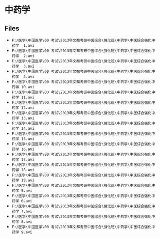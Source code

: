 # 中药学

## Files

- `F:/医学\中国医学\00 考试\2013年文都考研中医综合\强化班\中药学\中医综合强化中药学  1.avi`
- `F:/医学\中国医学\00 考试\2013年文都考研中医综合\强化班\中药学\中医综合强化中药学  2.avi`
- `F:/医学\中国医学\00 考试\2013年文都考研中医综合\强化班\中药学\中医综合强化中药学  3.avi`
- `F:/医学\中国医学\00 考试\2013年文都考研中医综合\强化班\中药学\中医综合强化中药学  4.avi`
- `F:/医学\中国医学\00 考试\2013年文都考研中医综合\强化班\中药学\中医综合强化中药学 10.avi`
- `F:/医学\中国医学\00 考试\2013年文都考研中医综合\强化班\中药学\中医综合强化中药学 11.avi`
- `F:/医学\中国医学\00 考试\2013年文都考研中医综合\强化班\中药学\中医综合强化中药学 12.avi`
- `F:/医学\中国医学\00 考试\2013年文都考研中医综合\强化班\中药学\中医综合强化中药学 13.avi`
- `F:/医学\中国医学\00 考试\2013年文都考研中医综合\强化班\中药学\中医综合强化中药学 14.avi`
- `F:/医学\中国医学\00 考试\2013年文都考研中医综合\强化班\中药学\中医综合强化中药学 15.avi`
- `F:/医学\中国医学\00 考试\2013年文都考研中医综合\强化班\中药学\中医综合强化中药学 16.avi`
- `F:/医学\中国医学\00 考试\2013年文都考研中医综合\强化班\中药学\中医综合强化中药学 17.avi`
- `F:/医学\中国医学\00 考试\2013年文都考研中医综合\强化班\中药学\中医综合强化中药学 18.avi`
- `F:/医学\中国医学\00 考试\2013年文都考研中医综合\强化班\中药学\中医综合强化中药学 19.avi`
- `F:/医学\中国医学\00 考试\2013年文都考研中医综合\强化班\中药学\中医综合强化中药学 5.avi`
- `F:/医学\中国医学\00 考试\2013年文都考研中医综合\强化班\中药学\中医综合强化中药学 6.avi`
- `F:/医学\中国医学\00 考试\2013年文都考研中医综合\强化班\中药学\中医综合强化中药学 7.avi`
- `F:/医学\中国医学\00 考试\2013年文都考研中医综合\强化班\中药学\中医综合强化中药学 8.avi`
- `F:/医学\中国医学\00 考试\2013年文都考研中医综合\强化班\中药学\中医综合强化中药学 9.avi`
